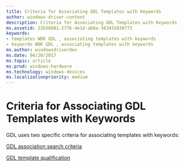 ```yaml
---
title: Criteria for Associating GDL Templates with Keywords
author: windows-driver-content
description: Criteria for Associating GDL Templates with Keywords
ms.assetid: 22b58881-277b-4e1d-ab6a-363432830772
keywords:
- templates WDK GDL , associating templates with keywords
- keywords WDK GDL , associating templates with keywords
ms.author: windowsdriverdev
ms.date: 04/20/2017
ms.topic: article
ms.prod: windows-hardware
ms.technology: windows-devices
ms.localizationpriority: medium
---
```


# Criteria for Associating GDL Templates with Keywords


GDL uses two specific criteria for associating templates with keywords:

[GDL association search criteria](gdl-association-search-criteria.md)

[GDL template qualification](gdl-template-qualification.md)

 

 




